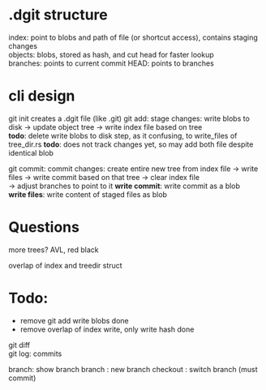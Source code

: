 # .dgit structure 
index: point to blobs and path of file (or shortcut access), contains staging changes  
objects: blobs, stored as hash, and cut head for faster lookup   
branches: points to current commit
HEAD: points to branches 

# cli design  
git init creates a .dgit file (like .git) 
git add: stage changes: write blobs to disk -> update object tree -> write index file based on tree   
**todo**: delete write blobs to disk step, as it confusing, to write_files of tree_dir.rs 
**todo**: does not track changes yet, so may add both file despite identical blob

git commit: commit changes: create entire new tree from index file -> write files -> write commit based on that tree -> clear index file   
-> adjust branches to point to it
**write commit**: write commit as a blob   
**write files**: write content of staged files as blob




# Questions 
more trees? 
AVL, red black


overlap of index and treedir struct

# Todo: 
- remove git add write blobs done
- remove overlap of index write, only write hash done

git diff   
git log: commits  

branch: show branch 
branch <branch-name>: new branch
checkout <branch-name>: switch branch (must commit)
